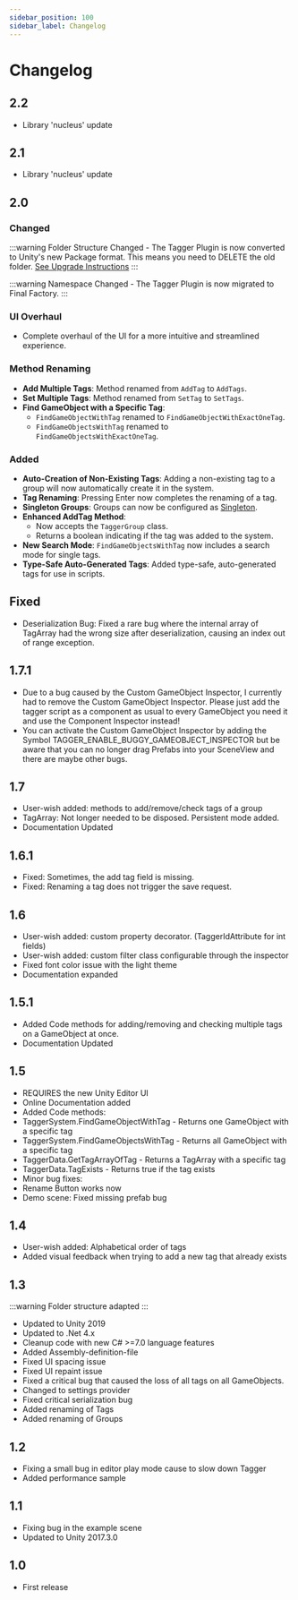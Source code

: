 ```yaml
---
sidebar_position: 100
sidebar_label: Changelog
---
```


# Changelog

## 2.2
- Library 'nucleus' update

## 2.1
- Library 'nucleus' update

## 2.0

### Changed

:::warning
Folder Structure Changed - The Tagger Plugin is now converted to Unity's new Package format. This means you need to DELETE the old folder. [See Upgrade Instructions](/docs/tagger/upgrading.md#project-upgrade)
::: 

:::warning
Namespace Changed - The Tagger Plugin is now migrated to Final Factory.
::: 

### UI Overhaul
- Complete overhaul of the UI for a more intuitive and streamlined experience.

### Method Renaming
- **Add Multiple Tags**: Method renamed from `AddTag` to `AddTags`.
- **Set Multiple Tags**: Method renamed from `SetTag` to `SetTags`.
- **Find GameObject with a Specific Tag**:
  - `FindGameObjectWithTag` renamed to `FindGameObjectWithExactOneTag`.
  - `FindGameObjectsWithTag` renamed to `FindGameObjectsWithExactOneTag`.

### Added

- **Auto-Creation of Non-Existing Tags**: Adding a non-existing tag to a group will now automatically create it in the system.
- **Tag Renaming**: Pressing Enter now completes the renaming of a tag.
- **Singleton Groups**: Groups can now be configured as [Singleton](/docs/tagger/groups#singleton).
- **Enhanced AddTag Method**: 
  - Now accepts the `TaggerGroup` class.
  - Returns a boolean indicating if the tag was added to the system.
- **New Search Mode**: `FindGameObjectsWithTag` now includes a search mode for single tags.
- **Type-Safe Auto-Generated Tags**: Added type-safe, auto-generated tags for use in scripts.


## Fixed

- Deserialization Bug: Fixed a rare bug where the internal array of TagArray had the wrong size after deserialization, causing an index out of range exception.

## 1.7.1

- Due to a bug caused by the Custom GameObject Inspector, I currently had to remove the Custom GameObject Inspector. Please just add the tagger script as a component as usual to every GameObject you need it and use the Component Inspector instead!    
- You can activate the Custom GameObject Inspector by adding the Symbol TAGGER_ENABLE_BUGGY_GAMEOBJECT_INSPECTOR but be aware that you can no longer drag Prefabs into your SceneView and there are maybe other bugs.    

## 1.7

- User-wish added: methods to add/remove/check tags of a group    
- TagArray: Not longer needed to be disposed. Persistent mode added.    
- Documentation Updated    

## 1.6.1

- Fixed: Sometimes, the add tag field is missing.    
- Fixed: Renaming a tag does not trigger the save request.    

## 1.6

- User-wish added: custom property decorator. (TaggerIdAttribute for int fields)    
- User-wish added: custom filter class configurable through the inspector    
- Fixed font color issue with the light theme    
- Documentation expanded    

  

## 1.5.1

- Added Code methods for adding/removing and checking multiple tags on a GameObject at once.    
- Documentation Updated    

  

## 1.5

- REQUIRES the new Unity Editor UI    
- Online Documentation added    
- Added Code methods:    
- TaggerSystem.FindGameObjectWithTag - Returns one GameObject with a specific tag    
- TaggerSystem.FindGameObjectsWithTag - Returns all GameObject with a specific tag    
- TaggerData.GetTagArrayOfTag - Returns a TagArray with a specific tag    
- TaggerData.TagExists - Returns true if the tag exists    
- Minor bug fixes:    
- Rename Button works now    
- Demo scene: Fixed missing prefab bug    

  

## 1.4

- User-wish added: Alphabetical order of tags    
- Added visual feedback when trying to add a new tag that already exists    

  

## 1.3
:::warning
Folder structure adapted
:::    
- Updated to Unity 2019    
- Updated to .Net 4.x    
- Cleanup code with new C# >=7.0 language features    
- Added Assembly-definition-file    
- Fixed UI spacing issue    
- Fixed UI repaint issue    
- Fixed a critical bug that caused the loss of all tags on all GameObjects.    
- Changed to settings provider    
- Fixed critical serialization bug    
- Added renaming of Tags    
- Added renaming of Groups    

  

## 1.2

- Fixing a small bug in editor play mode cause to slow down Tagger    
- Added performance sample    

  

## 1.1

- Fixing bug in the example scene    
- Updated to Unity 2017.3.0   

  

## 1.0

- First release
